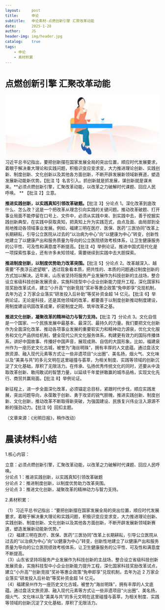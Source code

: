 ```yaml
---
layout:     post
title:      申论
subtitle:   申论素材-点燃创新引擎 汇聚改革动能
date:       2025-1-28
author:     JS
header-img: img/header.jpg
catalog:    true
tags:
    - 申论
    - 素材积累
---
```


# 点燃创新引擎 汇聚改革动能  
![](https://raw.githubusercontent.com/about300/about300.github.io/master/img/sucai.jpg)
习近平总书记指出，要把创新摆在国家发展全局的突出位置，顺应时代发展要求，着眼于解决重大理论和实践问题，积极识变应变求变，大力推进理论创新、实践创新、制度创新、文化创新以及其他各方面创新，不断开辟发展新领域新赛道，塑造发展新动能新优势。【批注 1】名言引入。抓创新就是抓发展，谋创新就是谋未来。**必须点燃创新引擎，汇聚改革动能，以改革之力破解时代课题、回应人民呼唤。 ** 【批注 2】立意。  

**推进实践创新，以实践真知引领改革破题。**【批注 3】分论点 1。深化改革到底改什么、怎么改？这是一个把改革从理念引向实践的关键问题。推动改革破题、打开事业局面不能停留在口号上、文件中，必须从实践中来、到实践中去，善于挖掘实践创新典型，在实践中获取真知，把真知上升为实践范式，由点及面、由局部到全局地推动各领域事业发展。例如，福建三明在医疗、医保、医药“三医协同”改革上长期耕耘，引导公立医院从过去的“以治病为中心”向“以健康为中心”转变，创新性地建立了以健康产出和服务质量为导向的公立医院绩效考核体系，让卫生健康服务的公平性、可及性和满意度不断提高。【批注 4】举例论证。推进中国式现代化是一项探索性事业，还有许多未知领域，需要继续到实践中去大胆探索。  

**推进制度创新，以制度优势助力改革突围。**【批注 5】分论点 2。改革越深入、越需要“不畏浮云遮望眼”，透过现象看本质，把共性的、本质的问题通过制度创新的方式加以解决。近年来，山东省坚持将服务产业发展作为科技创新的主战场，整合设立省级科技创新发展资金，实施科技型中小企业创新能力提升工程，深化国家科技奖励改革试点，建立“小升高”“创新竞技”奖补等惠企政策“免申即享”兑现机制，去年为近 2 万家企业落实“研发投入后补助”等奖补资金超 14 亿元。【批注 6】举例论证。无论是科技，还是其他领域的改革，都要善于以制度创新推动制度建设，用制度建设巩固改革成果，织密制度之网、筑牢改革之基。  

**推进文化创新，凝聚改革的精神动力与智力支持。**【批注 7】分论点 3。文化自信是一个国家、一个民族发展中最基本、最深沉、最持久的力量。我们要把文化创新作为全面深化改革、推动各项事业发展的重要软实力和精神动力源泉，优化文化服务和文化产品供给机制，健全现代公共文化服务体系，构建更有效力的国际传播体系，讲好中国故事、传播好中国声音，展现成熟、自信的大国形象。比如，福建泉州作为一座历史文化古城，被誉为“海丝明珠”，拥有丰厚的人文底蕴。通过盘活文旅资源、融入现代元素等方式让一些非遗项目“火出圈”、美名扬，烟火气、文化味以及“美美与共”的多元文明在这里碰撞与荟萃，为相关制度、实践等领域的创新沉淀了文化基础，厚积了无限活力。在传承、弘扬优秀传统文化的同时，还要从中汲取改革创新、敢闯敢试的智慧力量，以延续千年爱拼敢赢的城市品格，实现文化先行、商贸共赢局面。【批注 8】举例论证。  

新征程上，进一步全面深化改革，必须锚定总目标，紧跟时代步伐，顺应实践发展，突出问题导向，永葆敢于创新、勇于攻坚的锐气胆魄，推进实践创新、制度创新、文化创新，推动改革不断取得新突破，为强国建设、民族复兴伟业注入源源不断的强劲动力。【批注 9】回扣主题。  

（文章来源：《光明日报》，稍作改动）  

# 晨读材料小结  

1.核心内容：  

立意：必须点燃创新引擎，汇聚改革动能，以改革之力破解时代课题、回应人民呼唤。  
分论点 1：推进实践创新，以实践真知引领改革破题  
分论点 2：推进制度创新，以制度优势助力改革突围。  
分论点 3：推进文化创新，凝聚改革的精神动力与智力支持。  

2.素材积累：  

（1）习近平总书记指出：“要把创新摆在国家发展全局的突出位置，顺应时代发展要求，着眼于解决重大理论和实践问题，积极识变应变求变，大力推进理论创新、实践创新、制度创新、文化创新以及其他各方面创新，不断开辟发展新领域新赛道，塑造发展新动能新优势。”  
（2）福建三明在医疗、医保、医药“三医协同”改革上长期耕耘，引导公立医院从过去的“以治病为中心”向“以健康为中心”转变，创新性地建立了以健康产出和服务质量为导向的公立医院绩效考核体系，让卫生健康服务的公平性、可及性和满意度不断提高。  
（3）山东省坚持将服务产业发展作为科技创新的主战场，整合设立省级科技创新发展资金，实施科技型中小企业创新能力提升工程，深化国家科技奖励改革试点，建立“小升高”“创新竞技”奖补等惠企政策“免申即享”兑现机制，去年为近 2 万家企业落实“研发投入后补助”等奖补资金超 14 亿元。  
（4）福建泉州作为一座历史文化古城，被誉为“海丝明珠”，拥有丰厚的人文底蕴。通过盘活文旅资源、融入现代元素等方式让一些非遗项目“火出圈”、美名扬，烟火气、文化味以及“美美与共”的多元文明在这里碰撞与荟萃，为相关制度、实践等领域的创新沉淀了文化基础，厚积了无限活力。  
